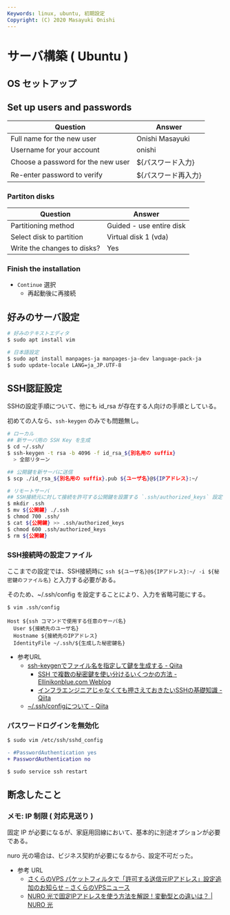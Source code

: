 ```yaml
---
Keywords: linux, ubuntu, 初期設定
Copyright: (C) 2020 Masayuki Onishi
---
```


# サーバ構築 ( Ubuntu )

## OS セットアップ

## Set up users and passwords

Question | Answer
---|---
Full name for the new user | Onishi Masayuki
Username for  your account | onishi
Choose a password for the new user | ${パスワード入力}
Re-enter password to verify | ${パスワード再入力}


### Partiton disks

Question | Answer
---|---
Partitioning method | Guided - use entire disk
Select disk to partition | Virtual disk 1 (vda)
Write the changes to disks? | Yes

### Finish the installation

- `Continue` 選択
    - 再起動後に再接続


## 好みのサーバ設定

```bash
# 好みのテキストエディタ
$ sudo apt install vim

# 日本語設定
$ sudo apt install manpages-ja manpages-ja-dev language-pack-ja
$ sudo update-locale LANG=ja_JP.UTF-8
```

## SSH認証設定

SSHの設定手順について、他にも id_rsa が存在する人向けの手順としている。

初めての人なら、`ssh-keygen` のみでも問題無し。

```bash
# ローカル
## 新サーバ用の SSH Key を生成
$ cd ~/.ssh/
$ ssh-keygen -t rsa -b 4096 -f id_rsa_${別名用の suffix}
  > 全部リターン

## 公開鍵を新サーバに送信
$ scp ./id_rsa_${別名用の suffix}.pub ${ユーザ名}@${IPアドレス}:~/
```

```bash
# リモートサーバ
## SSH接続元に対して接続を許可する公開鍵を設置する `.ssh/authorized_keys` 設定
$ mkdir .ssh
$ mv ${公開鍵} ./.ssh
$ chmod 700 .ssh/
$ cat ${公開鍵} >> .ssh/authorized_keys
$ chmod 600 .ssh/authorized_keys
$ rm ${公開鍵}
```

### SSH接続時の設定ファイル

ここまでの設定では、SSH接続時に `ssh ${ユーザ名}@${IPアドレス}:~/ -i ${秘密鍵のファイル名}` と入力する必要がある。

そのため、~/.ssh/config を設定することにより、入力を省略可能にする。

```bash
$ vim .ssh/config
```

```config
Host ${ssh コマンドで使用する任意のサーバ名}
  User ${接続先のユーザ名}
  Hostname ${接続先のIPアドレス}
  IdentityFile ~/.ssh/${生成した秘密鍵名}
```

- 参考URL
  - [ssh\-keygenでファイル名を指定して鍵を生成する \- Qiita](https://qiita.com/goldbook@github/items/575981f3ec0bc582ea24)
	- [SSH で複数の秘密鍵を使い分けるいくつかの方法 \- Ellinikonblue\.com Weblog](http://www.ellinikonblue.com/blosxom/UNIX/20150721SSH.html)
	- [インフラエンジニアじゃなくても押さえておきたいSSHの基礎知識 \- Qiita](https://qiita.com/tag1216/items/5d06bad7468f731f590e)
  - [~/\.ssh/configについて \- Qiita](https://qiita.com/passol78/items/2ad123e39efeb1a5286b)


### パスワードログインを無効化

```bash
$ sudo vim /etc/ssh/sshd_config
```

```diff
- #PasswordAuthentication yes
+ PasswordAuthentication no
```

```bash
$ sudo service ssh restart
```

## 断念したこと
### メモ: IP 制限 ( 対応見送り )

固定 IP が必要になるが、家庭用回線において、基本的に別途オプションが必要である。

nuro 光の場合は、ビジネス契約が必要になるから、設定不可だった。

- 参考 URL
  - [さくらのVPS パケットフィルタで「許可する送信元IPアドレス」設定追加のお知らせ – さくらのVPSニュース](https://vps.sakura.ad.jp/news/vps-pf-ph3/)
  - [NURO 光で固定IPアドレスを使う方法を解説！変動型との違いは？ \| NURO 光](https://www.nuro.jp/article/koteigata-ip/)
